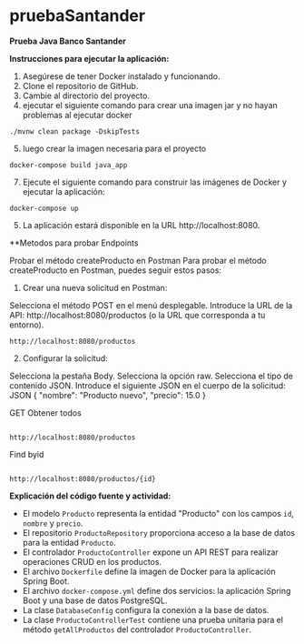 # pruebaSantander

**Prueba Java Banco Santander**

**Instrucciones para ejecutar la aplicación:**

1. Asegúrese de tener Docker instalado y funcionando.
2. Clone el repositorio de GitHub.
3. Cambie al directorio del proyecto.
4. ejecutar el siguiente comando para crear una imagen jar y no hayan problemas al ejecutar docker

```
./mvnw clean package -DskipTests
```
5. luego crear la imagen necesaria para el proyecto
```
docker-compose build java_app
```
7. Ejecute el siguiente comando para construir las imágenes de Docker y ejecutar la aplicación:
```
docker-compose up
```
5. La aplicación estará disponible en la URL http://localhost:8080.


**Metodos para probar Endpoints

Probar el método createProducto en Postman
Para probar el método createProducto en Postman, puedes seguir estos pasos:

1. Crear una nueva solicitud en Postman:

Selecciona el método POST en el menú desplegable.
Introduce la URL de la API: http://localhost:8080/productos (o la URL que corresponda a tu entorno).
```
http://localhost:8080/productos
```
2. Configurar la solicitud:

Selecciona la pestaña Body.
Selecciona la opción raw.
Selecciona el tipo de contenido JSON.
Introduce el siguiente JSON en el cuerpo de la solicitud:
JSON
{
  "nombre": "Producto nuevo",
  "precio": 15.0
}

GET 
Obtener todos
```

http://localhost:8080/productos
```
Find byid
```

http://localhost:8080/productos/{id}
```


**Explicación del código fuente y actividad:**

- El modelo `Producto` representa la entidad "Producto" con los campos `id`, `nombre` y `precio`.
- El repositorio `ProductoRepository` proporciona acceso a la base de datos para la entidad `Producto`.
- El controlador `ProductoController` expone un API REST para realizar operaciones CRUD en los productos.
- El archivo `Dockerfile` define la imagen de Docker para la aplicación Spring Boot.
- El archivo `docker-compose.yml` define dos servicios: la aplicación Spring Boot y una base de datos PostgreSQL.
- La clase `DatabaseConfig` configura la conexión a la base de datos.
- La clase `ProductoControllerTest` contiene una prueba unitaria para el método `getAllProductos` del controlador `ProductoController`.
